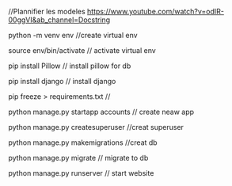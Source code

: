 //Plannifier les modeles
https://www.youtube.com/watch?v=odIR-00ggVI&ab_channel=Docstring


python -m venv env //create virtual env

source env/bin/activate // activate virtual env

pip install Pillow // install pillow for db

pip install django // install django

pip freeze > requirements.txt // 

python manage.py startapp accounts // create neaw app

python manage.py createsuperuser //creat superuser

python manage.py makemigrations //creat db

python manage.py migrate // migrate to db

python manage.py runserver // start website

